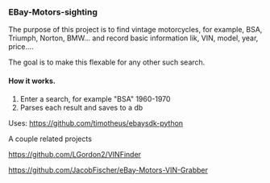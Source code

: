 ### EBay-Motors-sighting

The purpose of this project is to find vintage motorcycles, for example, BSA, Triumph, Norton, BMW... and 
record basic information lik, VIN, model, year, price....

The goal is to make this flexable for any other such search.

#### How it works.
1. Enter a search, for example "BSA" 1960-1970
2. Parses each result and saves to a db

Uses:
https://github.com/timotheus/ebaysdk-python

A couple related projects

https://github.com/LGordon2/VINFinder

https://github.com/JacobFischer/eBay-Motors-VIN-Grabber
